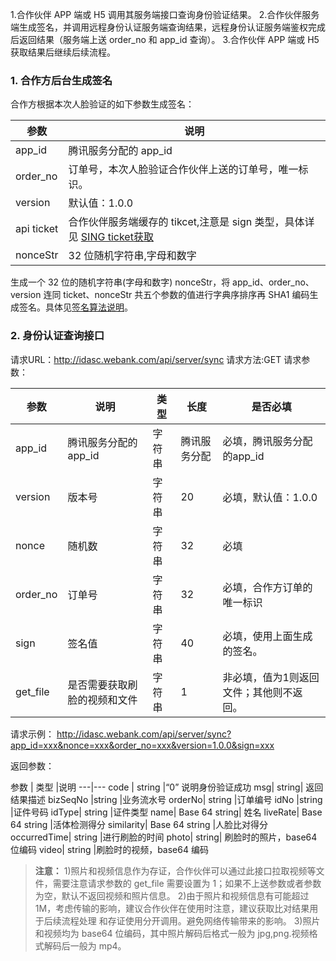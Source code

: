 1.合作伙伴 APP 端或 H5 调用其服务端接口查询身份验证结果。
2.合作伙伴服务端生成签名，并调用远程身份认证服务端查询结果，远程身份认证服务端鉴权完成后返回结果（服务端上送 order_no 和 app_id 查询）。
3.合作伙伴 APP 端或 H5 获取结果后继续后续流程。

### 1. 合作方后台生成签名
合作方根据本次人脸验证的如下参数生成签名：


| 参数 | 说明 | 
|---------|---------|
| app_id | 腾讯服务分配的 app_id | 
| order_no | 订单号，本次人脸验证合作伙伴上送的订单号，唯一标识。 | 
| version | 默认值：1.0.0 | 
| api ticket | 合作伙伴服务端缓存的 tikcet,注意是 sign 类型，具体详见 [SING ticket获取](http://tcecqpoc.fsphere.cn/document/product/295/10120)| 
| nonceStr | 32 位随机字符串,字母和数字 | 

生成一个 32 位的随机字符串(字母和数字) nonceStr，将 app_id、order_no、version  连同 ticket、nonceStr 共五个参数的值进行字典序排序再 SHA1 编码生成签名。具体见[签名算法说明](http://tcecqpoc.fsphere.cn/document/product/295/10137)。

### 2. 身份认证查询接口
请求URL：http://idasc.webank.com/api/server/sync
请求方法:GET
请求参数：

| 参数 | 说明 | 类型 |长度 |是否必填 |
|---------|---------|---------|---------|---------|
| app_id | 腾讯服务分配的app_id | 字符串 |腾讯服务分配 |必填，腾讯服务分配的app_id |
| version | 版本号 | 字符串 |20 |必填，默认值：1.0.0 |
| nonce | 随机数 | 字符串 |32 |必填 |
| order_no | 订单号 | 字符串 |32 |必填，合作方订单的唯一标识 |
| sign | 签名值 | 字符串 |40 |必填，使用上面生成的签名。 |
| get_file | 是否需要获取刷脸的视频和文件 | 字符串 |1 |非必填，值为1则返回文件；其他则不返回。 |

请求示例：
http://idasc.webank.com/api/server/sync?app_id=xxx&nonce=xxx&order_no=xxx&version=1.0.0&sign=xxx

返回参数：


 参数 | 类型 |说明 
---|---
code |	string	|“0” 说明身份验证成功
msg|	string|	返回结果描述
bizSeqNo	|string	|业务流水号
orderNo|	string	|订单编号
idNo	|string	|证件号码
idType|	string	|证件类型 
name|	Base 64 string|	姓名
liveRate|	Base 64 string	|活体检测得分
similarity|	Base 64 string	|人脸比对得分
occurredTime|	string	|进行刷脸的时间
photo|	string|	刷脸时的照片，base64 位编码
video|	string	|刷脸时的视频，base64 编码


>  **注意：**
1)照片和视频信息作为存证，合作伙伴可以通过此接口拉取视频等文件，需要注意请求参数的 get_file 需要设置为 1；如果不上送参数或者参数为空，默认不返回视频和照片信息。
2)由于照片和视频信息有可能超过 1M，考虑传输的影响，建议合作伙伴在使用时注意，建议获取比对结果用于后续流程处理 和存证使用分开调用。避免网络传输带来的影响。
3)照片和视频均为 base64 位编码，其中照片解码后格式一般为 jpg,png.视频格式解码后一般为 mp4。
